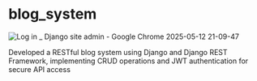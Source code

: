 # blog_system
![Log in _ Django site admin - Google Chrome 2025-05-12 21-09-47](https://github.com/user-attachments/assets/ea483971-547e-4ee5-b449-ed030f33e917)

Developed a RESTful blog system using Django and Django REST Framework, implementing CRUD operations and
JWT authentication for secure API access
